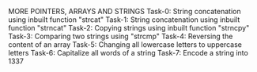MORE POINTERS, ARRAYS AND STRINGS
Task-0: String concatenation using inbuilt function "strcat"
Task-1: String concatenation using inbuilt function "strncat"
Task-2: Copying strings using inbuilt function "strncpy"
Task-3: Comparing two strings using "strcmp"
Task-4: Reversing the content of an array
Task-5: Changing all lowercase letters to uppercase letters
Task-6: Capitalize all words of a string
Task-7: Encode a string into 1337